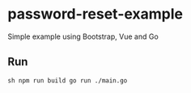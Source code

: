 # password-reset-example

Simple example using Bootstrap, Vue and Go

## Run
``sh
npm run build
go run ./main.go
``
